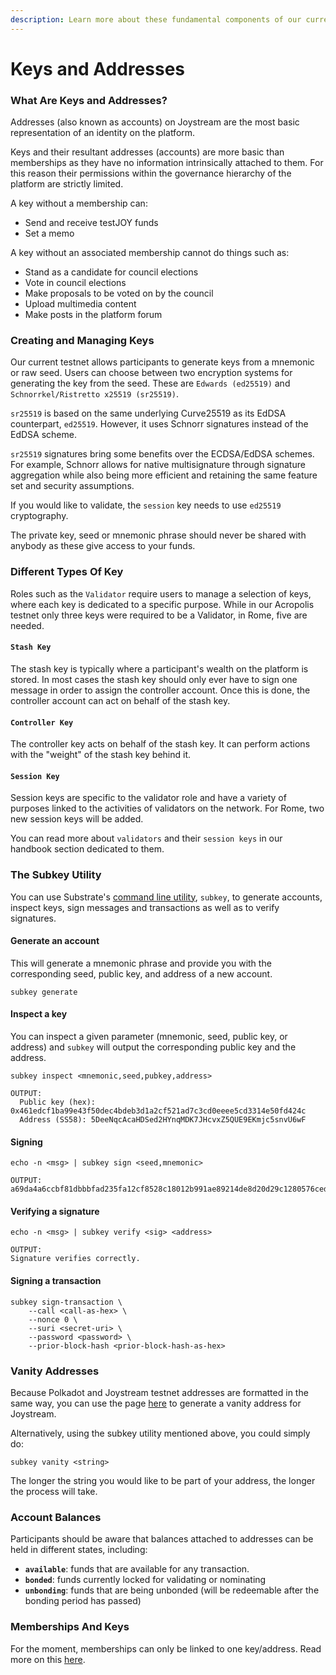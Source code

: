 ```yaml
---
description: Learn more about these fundamental components of our current testnet system.
---
```


# Keys and Addresses

### What Are Keys and Addresses?

Addresses \(also known as accounts\) on Joystream are the most basic representation of an identity on the platform.

Keys and their resultant addresses \(accounts\) are more basic than memberships as they have no information intrinsically attached to them. For this reason their permissions within the governance hierarchy of the platform are strictly limited.

A key without a membership can:

* Send and receive testJOY funds
* Set a memo

A key without an associated membership cannot do things such as:

* Stand as a candidate for council elections
* Vote in council elections
* Make proposals to be voted on by the council
* Upload multimedia content
* Make posts in the platform forum

### Creating and Managing Keys

Our current testnet allows participants to generate keys from a mnemonic or raw seed. Users can choose between two encryption systems for generating the key from the seed. These are `Edwards (ed25519)` and `Schnorrkel/Ristretto x25519 (sr25519)`.

`sr25519` is based on the same underlying Curve25519 as its EdDSA counterpart, `ed25519`. However, it uses Schnorr signatures instead of the EdDSA scheme. 

`sr25519` signatures bring some benefits over the ECDSA/EdDSA schemes. For example, Schnorr allows for native multisignature through signature aggregation while also being more efficient and retaining the same feature set and security assumptions.

If you would like to validate, the `session` key needs to use `ed25519` cryptography.

The private key, seed or mnemonic phrase should never be shared with anybody as these give access to your funds. 

### Different Types Of Key

Roles such as the `Validator` require users to manage a selection of keys, where each key is dedicated to a specific purpose. While in our Acropolis testnet only three keys were required to be a Validator, in Rome, five are needed.

#### `Stash Key`

The stash key is typically where a participant's wealth on the platform is stored. In most cases the stash key should only ever have to sign one message in order to assign the controller account. Once this is done, the controller account can act on behalf of the stash key.

#### `Controller Key`

The controller key acts on behalf of the stash key. It can perform actions with the "weight" of the stash key behind it.

#### `Session Key`

Session keys are specific to the validator role and have a variety of purposes linked to the activities of validators on the network. For Rome, two new session keys will be added.

You can read more about `validators` and their `session keys` in our handbook section dedicated to them.

### The Subkey Utility

You can use Substrate's [command line utility](https://github.com/paritytech/substrate/), `subkey`, to generate accounts, inspect keys, sign messages and transactions as well as to verify signatures.

#### Generate an account <a id="user-content-generate-a-random-account"></a>

This will generate a mnemonic phrase and provide you with the corresponding seed, public key, and address of a new account.

```text
subkey generate
```

#### Inspect a key <a id="user-content-inspecting-a-key"></a>

You can inspect a given parameter \(mnemonic, seed, public key, or address\) and `subkey` will output the corresponding public key and the address.

```text
subkey inspect <mnemonic,seed,pubkey,address>

OUTPUT:
  Public key (hex): 0x461edcf1ba99e43f50dec4bdeb3d1a2cf521ad7c3cd0eeee5cd3314e50fd424c
  Address (SS58): 5DeeNqcAcaHDSed2HYnqMDK7JHcvxZ5QUE9EKmjc5snvU6wF
```

#### Signing <a id="user-content-signing"></a>

```text
echo -n <msg> | subkey sign <seed,mnemonic>

OUTPUT:
a69da4a6ccbf81dbbbfad235fa12cf8528c18012b991ae89214de8d20d29c1280576ced6eb38b7406d1b7e03231df6dd4a5257546ddad13259356e1c3adfb509
```

#### Verifying a signature <a id="user-content-verifying-a-signature"></a>

```text
echo -n <msg> | subkey verify <sig> <address>

OUTPUT:
Signature verifies correctly.
```

#### Signing a transaction <a id="user-content-signing-a-transaction"></a>

```text
subkey sign-transaction \
	--call <call-as-hex> \
	--nonce 0 \
	--suri <secret-uri> \
	--password <password> \
	--prior-block-hash <prior-block-hash-as-hex>
```

### Vanity Addresses

Because Polkadot and Joystream testnet addresses are formatted in the same way, you can use the page [here](https://polkadot.js.org/apps/#/accounts/vanity) to generate a vanity address for Joystream.

Alternatively, using the subkey utility mentioned above, you could simply do:

```text
subkey vanity <string>
```

The longer the string you would like to be part of your address, the longer the process will take.

### Account Balances

Participants should be aware that balances attached to addresses can be held in different states, including:

* **`available`**: funds that are available for any transaction.
* **`bonded`**: funds currently locked for validating or nominating
* **`unbonding`**: funds that are being unbonded \(will be redeemable after the bonding period has passed\)

### Memberships And Keys

For the moment, memberships can only be linked to one key/address. Read more on this [here](memberships/).



